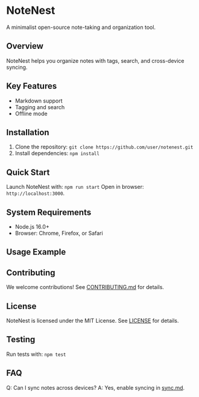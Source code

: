 # NoteNest
A minimalist open-source note-taking and organization tool.
## Overview
NoteNest helps you organize notes with tags, search, and cross-device syncing.
## Key Features
- Markdown support
- Tagging and search
- Offline mode
## Installation
1. Clone the repository: `git clone https://github.com/user/notenest.git`
2. Install dependencies: `npm install`
## Quick Start
Launch NoteNest with: `npm run start`
Open in browser: `http://localhost:3000`.
## System Requirements
- Node.js 16.0+
- Browser: Chrome, Firefox, or Safari
## Usage Example

## Contributing
We welcome contributions! See [CONTRIBUTING.md](CONTRIBUTING.md) for details.
## License
NoteNest is licensed under the MIT License. See [LICENSE](LICENSE) for details.
## Testing
Run tests with: `npm test`
## FAQ
Q: Can I sync notes across devices?
A: Yes, enable syncing in [sync.md](docs/sync.md).
